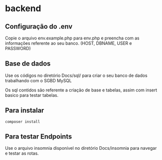 # backend

## Configuração do .env
Copie o arquivo env.example.php para env.php e preencha com as informações referente ao seu banco. (HOST, DBNAME, USER e PASSWORD)

## Base de dados
Use os códigos no diretório Docs/sql/ para criar o seu banco de dados trabalhando com o SGBD MySQL

Os sql contidos são referente a criação de base e tabelas, assim com insert basico para testar tabelas. 

## Para instalar
```
composer install
```

## Para testar Endpoints
Use o arquivo insomnia disponível no diretório Docs/insomnia para navegar e testar as rotas. 